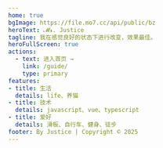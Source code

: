 ```yaml
---
home: true
bgImage: https://file.mo7.cc/api/public/bz
heroText: 𝓜𝓻. Justice
tagline: 我在感觉良好的状态下进行改变，效果最佳。
heroFullScreen: true
actions:
  - text: 进入首页 →
    link: /guide/
    type: primary
features:
- title: 生活
  details: life、养猫
- title: 技术
  details: javascript、vue、typescript
- title: 爱好
  details: 滑板、自行车、健身、徒步
footer: By Justice | Copyright © 2025
---
```

